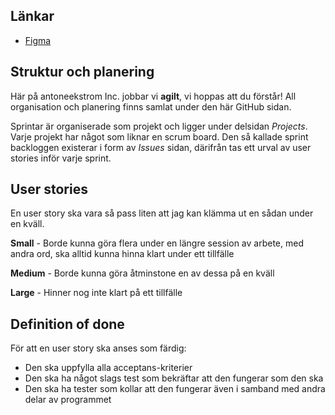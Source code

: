 ## Länkar
- [Figma](https://www.figma.com/file/iZ4NJObbQWQ8uGPZsAqynT/arrigt?node-id=0%3A1)

## Struktur och planering
Här på antoneekstrom Inc. jobbar vi **agilt**, vi hoppas att du förstår! All organisation och planering finns samlat under den här GitHub sidan.

Sprintar är organiserade som projekt och ligger under delsidan _Projects_. Varje projekt har något som liknar en scrum board. Den så kallade sprint backloggen existerar i form av _Issues_ sidan, därifrån tas ett urval av user stories inför varje sprint.

## User stories

En user story ska vara så pass liten att jag kan klämma ut en sådan under en kväll.

**Small** - Borde kunna göra flera under en längre session av arbete, med andra ord, ska alltid kunna hinna klart under ett tillfälle

**Medium** - Borde kunna göra åtminstone en av dessa på en kväll

**Large** - Hinner nog inte klart på ett tillfälle

## Definition of done

För att en user story ska anses som färdig:
- Den ska uppfylla alla acceptans-kriterier
- Den ska ha något slags test som bekräftar att den fungerar som den ska
- Den ska ha tester som kollar att den fungerar även i samband med andra delar av programmet
